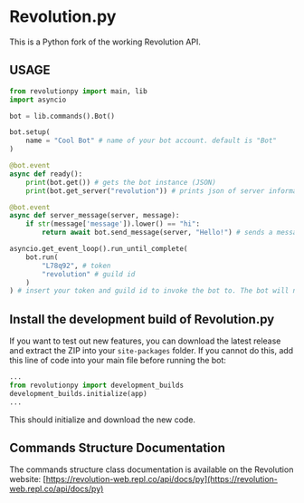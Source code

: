 # Revolution.py
This is a Python fork of the working Revolution API.

## USAGE

```python
from revolutionpy import main, lib
import asyncio

bot = lib.commands().Bot()

bot.setup(
    name = "Cool Bot" # name of your bot account. default is "Bot"
)

@bot.event
async def ready():
    print(bot.get()) # gets the bot instance (JSON)
    print(bot.get_server("revolution")) # prints json of server information

@bot.event
async def server_message(server, message):
    if str(message['message']).lower() == "hi":
        return await bot.send_message(server, "Hello!") # sends a message to the following server by ID.

asyncio.get_event_loop().run_until_complete(
    bot.run(
        "L78q92", # token
        "revolution" # guild id
    )
) # insert your token and guild id to invoke the bot to. The bot will not be given editing permissions unless the owner of the server gives it permission.
```

## Install the development build of Revolution.py
If you want to test out new features, you can download the latest release and extract the ZIP into your `site-packages` folder.
If you cannot do this, add this line of code into your main file before running the bot:
```python
...
from revolutionpy import development_builds
development_builds.initialize(app)
...
```
This should initialize and download the new code.

## Commands Structure Documentation
The commands structure class documentation is available on the Revolution website:
[https://revolution-web.repl.co/api/docs/py](https://revolution-web.repl.co/api/docs/py)

